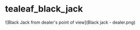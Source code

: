 tealeaf_black_jack
==================

![Black Jack from dealer's point of view](Black jack - dealer.png)
